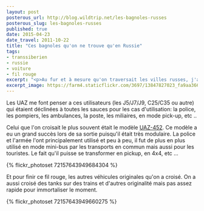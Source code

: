 ```yaml
---
layout: post
posterous_url: http://blog.wildtrip.net/les-bagnoles-russes
posterous_slug: les-bagnoles-russes
published: true
date: 2015-04-23
date_travel: 2011-10-22
title: "Ces bagnoles qu'on ne trouve qu'en Russie"
tags:
- transsiberien
- russie
- voiture
- fil rouge
excerpt: "<p>Au fur et à mesure qu'on traversait les villes russes, j'ai remarqué une marque de camionnettes récurrentes, les UAZ. J'ai été pris d'une courte passion pour ces fourgons rondouillards. On dirait presque que c'était comme Bumbo décliné à toutes les sauces.</p><p>Et au passage, on a aussi croisé d'autres voitures sympas et surtout originales !</p>"
excerpt_image: https://farm4.staticflickr.com/3697/13847827023_fa9aa36686_c.jpg
---
```


Les UAZ me font penser a ces utilisateurs (les J5/J7/J9, C25/C35 ou autre) qui étaient déclinées à toutes les sauces pour les cas d'utilisation: la police, les pompiers, les ambulances, la poste, les miliaires, en mode pick-up, etc ..

Celui que l'on croisait le plus souvent était le modèle [UAZ-452](http://en.wikipedia.org/wiki/UAZ-452). Ce modèle a eu un grand succès lors de sa sortie puisqu'il était très modulaire. La police et l'armée l'ont principalement utilisé et peu à peu, il fut de plus en plus utilisé en mode mini-bus par les transports en commun mais aussi pour les touristes. Le fait qu'il puisse se transformer en pickup, en 4x4, etc ...

{% flickr_photoset 72157643949684304 %}

Et pour finir ce fil rouge, les autres véhicules originales qu'on a croisé. On a aussi croisé des tanks sur des trains et d'autres originalité mais pas assez rapide pour immortaliser le moment.

{% flickr_photoset 72157643949660275 %}
